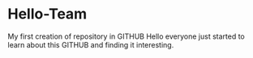 # Hello-Team
My first creation of repository in GITHUB
Hello everyone just started to learn about this GITHUB and finding it interesting.

